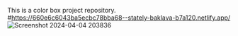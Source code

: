 This is a color box project repository.
#https://660e6c6043ba5ecbc78bba68--stately-baklava-b7a120.netlify.app/ 
![Screenshot 2024-04-04 203836](https://github.com/shivani-methke/color_project1/assets/157341833/08e37185-8b38-4d39-a809-ab5d3b5b7205)
